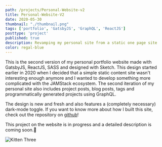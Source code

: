 ```yaml
---
path: /projects/Personal-Website-v2
title: Personal-Website-V2
date: 2020-05-30
thumbnail: "./thumbnail.png"
tags: ['portfolio', 'GatsbyJS', 'GraphQL', 'ReactJS']
posttype: 'project'
published: true
description: Revamping my personal site from a static one page site
color: regal-blue
---
```


This is the second version of my personal portfolio website made with GatsbyJS, ReactJS, SASS and designed with Sketch. This design started earlier in 2020 when I decided that a simple static content site wasn't interesting enough anymore and I wanted to develop something more complicated with the JAMStack ecosystem. The second iteration of my personal site also includes project posts, blog posts, tags and  programmatically generated projects using GraphQL.

The design is new and fresh and also features a (completely necessary) dark-mode toggle. If you want to know more about how I built this site, check out the repository on [github](https://github.com/yp717/personal-site-v2)!

This project on the website is in progress and a detailed description is coming soon.🤭

![Kitten Three](/thumbnail.png)